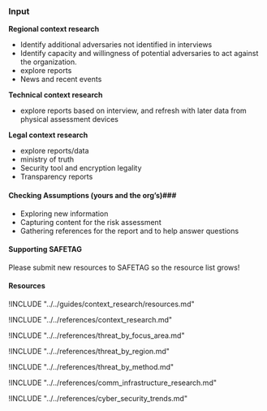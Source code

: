 ### Input

**Regional context research**

 * Identify additional adversaries not identified in interviews
 * Identify capacity and willingness of potential adversaries to act against the organization.
 * explore reports
 * News and recent events

**Technical context research**

 * explore reports based on interview, and refresh with later data from physical assessment devices

**Legal context research**

 * explore reports/data
 * ministry of truth
 * Security tool and encryption legality
 * Transparency reports

#### Checking Assumptions (yours and the org’s)###

 * Exploring new information
 * Capturing content for the risk assessment
 * Gathering references for the report and to help answer questions

#### Supporting SAFETAG ####

Please submit new resources to SAFETAG so the resource list grows!

#### Resources ####

!INCLUDE "../../guides/context_research/resources.md"

!INCLUDE "../../references/context_research.md"

!INCLUDE "../../references/threat_by_focus_area.md"

!INCLUDE "../../references/threat_by_region.md"

!INCLUDE "../../references/threat_by_method.md"

!INCLUDE "../../references/comm_infrastructure_research.md"

!INCLUDE "../../references/cyber_security_trends.md"